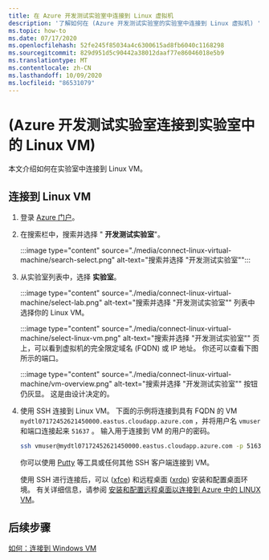 ```yaml
---
title: 在 Azure 开发测试实验室中连接到 Linux 虚拟机
description: '了解如何在 (Azure 开发测试实验室的实验室中连接到 Linux 虚拟机) '
ms.topic: how-to
ms.date: 07/17/2020
ms.openlocfilehash: 52fe245f85034a4c6300615ad8fb6040c1168298
ms.sourcegitcommit: 829d951d5c90442a38012daaf77e86046018e5b9
ms.translationtype: MT
ms.contentlocale: zh-CN
ms.lasthandoff: 10/09/2020
ms.locfileid: "86531079"
---
```

# <a name="connect-to-a-linux-vm-in-your-lab-azure-devtest-labs"></a> (Azure 开发测试实验室连接到实验室中的 Linux VM) 
本文介绍如何在实验室中连接到 Linux VM。 

## <a name="connect-to-a-linux-vm"></a>连接到 Linux VM
1. 登录 [Azure 门户](https://portal.azure.com)。
1. 在搜索栏中，搜索并选择 " **开发测试实验室**"。 

    :::image type="content" source="./media/connect-linux-virtual-machine/search-select.png" alt-text="搜索并选择 &quot;开发测试实验室&quot;":::    
1. 从实验室列表中，选择 **实验室**。

    :::image type="content" source="./media/connect-linux-virtual-machine/select-lab.png" alt-text="搜索并选择 &quot;开发测试实验室&quot;" 列表中选择你的 Linux VM。 

    :::image type="content" source="./media/connect-linux-virtual-machine/select-linux-vm.png" alt-text="搜索并选择 &quot;开发测试实验室&quot;" 页上，可以看到虚拟机的完全限定域名 (FQDN) 或 IP 地址。 你还可以查看下图所示的端口。

    :::image type="content" source="./media/connect-linux-virtual-machine/vm-overview.png" alt-text="搜索并选择 &quot;开发测试实验室&quot;" 按钮仍灰显。 这是由设计决定的。
6.  使用 SSH 连接到 Linux VM。 下面的示例将连接到具有 FQDN 的 VM `mydtl07172452621450000.eastus.cloudapp.azure.com` ，并将用户名 `vmuser` 和端口连接起来 `51637` 。 输入用于连接到 VM 的用户的密码。 

    ```bash
    ssh vmuser@mydtl07172452621450000.eastus.cloudapp.azure.com -p 51637
    ```

    你可以使用 [Putty](https://www.putty.org/) 等工具或任何其他 SSH 客户端连接到 VM。 

    使用 SSH 进行连接后，可以 ([xfce](https://www.xfce.org)) 和远程桌面 ([xrdp](http://xrdp.org)) 安装和配置桌面环境。  有关详细信息，请参阅 [安装和配置远程桌面以连接到 Azure 中的 LINUX VM](../virtual-machines/linux/use-remote-desktop.md)。 

## <a name="next-steps"></a>后续步骤
[如何：连接到 Windows VM](connect-windows-virtual-machine.md)
